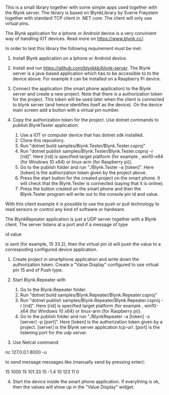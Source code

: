 This is a small library together with some simple apps used together with the Blynk server. The library is based on BlynkLibrary by
Sverre Frøystein together with standard TCP client in .NET core. The client will only use virtual pins.

The Blynk application for a Iphone or Android device is a very convinient way of handling IOT devices. Read more on https://www.blynk.cc/.

In order to test this library the following requirement must be met:

1. Install Blynk application on a Iphone or Android device.

2. Install and run https://github.com/blynkkk/blynk-server. The Blynk server is a java-based application which has to be accessible to 
   to the device above. For example it can be installed on a Raspberry Pi device.

3. Connect the application (the smart phone application) to the Blynk server and create a new project. Note that there is a authorization token for 
   the project. This token will be used later when the client is connected to blynk server (and hence identifies itself as the device).
   On the device main screen add a button with a virtual pin number.

4. Copy the authorization token for the project. Use dotnet commands to publish BlynkTester application:
   1. Use a IOT or computer device that has dotnet sdk installed. 
   2. Clone this repository.
   3. Run "dotnet build samples/Blynk.Tester/Blynk.Tester.csproj"
   4. Run "dotnet publish samples/Blynk.Tester/Blynk.Tester.csproj -r [rid]". Here [rid] is specified target platform (for example , win10-x64 (for Windows 10 x64) or linux-arm (for Raspberry pi)).
   5. Go to the publish folder and run "./Blynk.Tester -a [token]". Here [token] is the authorization token given by the project above.
   6. Press the start button for the created project on the smart phone. It will check that the Blynk.Tester is connected (saying that it is online).
   7. Press the button created on the smart phone and then the Blynk.Tester program will write out to the console pin id and value.   

With this client example it is possible to use the push or pull technology to read sensors or control any kind of software or hardware.



The BlynkRepeater application is just a UDP server together with a Blynk client. The server listens at a port and if a message of type

id value

is sent (for example, 15 33.2), then the virtual pin id will push the value to a correspoding configured device application. 

1. Create project in smartphone application and write down the authorization token. Create a "Value Display" configured to use virtual pin 15 and of Push type. 

2. Start Blynk.Repeater with 
   1. Go to the Blynk.Repeater folder.
   2. Run "dotnet build samples/Blynk.Repeater/Blynk.Repeater.csproj"
   3. Run "dotnet publish samples/Blynk.Repeater/Blynk.Repeater.csproj -r [rid]". Here [rid] is specified target platform (for example , win10-x64 (for Windows 10 x64) or linux-arm (for Raspberry pi)).
   4. Go to the publish folder and run "./BlynkRepeater -a [token] -s [server] -p [port]". Here [token] is the authorization token given by a project. [server] is the Blynk server application tcp-url. 
      [port] is the listening port for the udp server. 


3. Use Netcat command: 

nc 127.0.0.1 8000 -u

to send message messages like (manually send by pressing enter):

15 1000
15 101.33
15 -1.4
10 123
11 0

4. Start the device inside the smart phone application. If everything is ok, then the values will show up in the "Value Display" widget.

